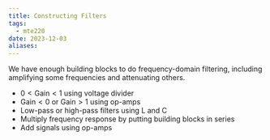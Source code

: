 ```yaml
---
title: Constructing Filters
tags:
  - mte220
date: 2023-12-03
aliases:
---
```

We have enough building blocks to do frequency-domain filtering, including amplifying some frequencies and attenuating others.
- $0 < \text{Gain} < 1$ using voltage divider
- $\text{Gain} < 0$ or $\text{Gain} > 1$ using op-amps
- Low-pass or high-pass filters using L and C
- Multiply frequency response by putting building blocks in series
- Add signals using op-amps